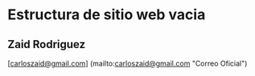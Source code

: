 # Estructura de sitio web vacia

## Zaid Rodriguez  
[carloszaid@gmail.com] (mailto:carloszaid@gmail.com "Correo Oficial")
